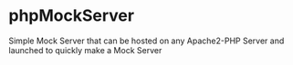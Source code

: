 # phpMockServer
Simple Mock Server that can be hosted on any Apache2-PHP Server and launched to quickly make a Mock Server

